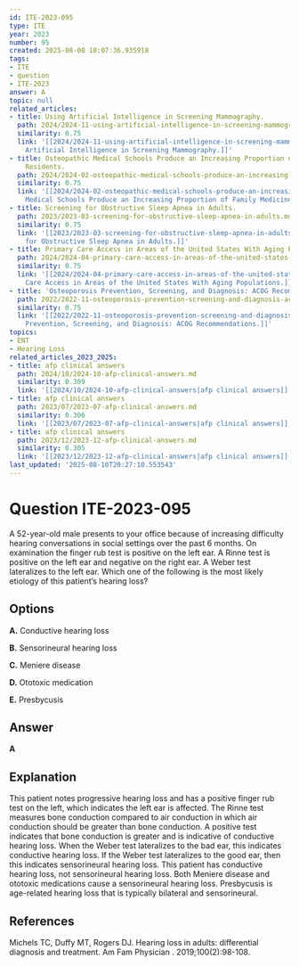 ```yaml
---
id: ITE-2023-095
type: ITE
year: 2023
number: 95
created: 2025-08-08 10:07:36.935918
tags:
- ITE
- question
- ITE-2023
answer: A
topic: null
related_articles:
- title: Using Artificial Intelligence in Screening Mammography.
  path: 2024/2024-11-using-artificial-intelligence-in-screening-mammography.md
  similarity: 0.75
  link: '[[2024/2024-11-using-artificial-intelligence-in-screening-mammography|Using
    Artificial Intelligence in Screening Mammography.]]'
- title: Osteopathic Medical Schools Produce an Increasing Proportion of Family Medicine
    Residents.
  path: 2024/2024-02-osteopathic-medical-schools-produce-an-increasing-proportion.md
  similarity: 0.75
  link: '[[2024/2024-02-osteopathic-medical-schools-produce-an-increasing-proportion|Osteopathic
    Medical Schools Produce an Increasing Proportion of Family Medicine Residents.]]'
- title: Screening for Obstructive Sleep Apnea in Adults.
  path: 2023/2023-03-screening-for-obstructive-sleep-apnea-in-adults.md
  similarity: 0.75
  link: '[[2023/2023-03-screening-for-obstructive-sleep-apnea-in-adults|Screening
    for Obstructive Sleep Apnea in Adults.]]'
- title: Primary Care Access in Areas of the United States With Aging Populations.
  path: 2024/2024-04-primary-care-access-in-areas-of-the-united-states-with-aging.md
  similarity: 0.75
  link: '[[2024/2024-04-primary-care-access-in-areas-of-the-united-states-with-aging|Primary
    Care Access in Areas of the United States With Aging Populations.]]'
- title: 'Osteoporosis Prevention, Screening, and Diagnosis: ACOG Recommendations.'
  path: 2022/2022-11-osteoporosis-prevention-screening-and-diagnosis-acog-recomme.md
  similarity: 0.75
  link: '[[2022/2022-11-osteoporosis-prevention-screening-and-diagnosis-acog-recomme|Osteoporosis
    Prevention, Screening, and Diagnosis: ACOG Recommendations.]]'
topics:
- ENT
- Hearing Loss
related_articles_2023_2025:
- title: afp clinical answers
  path: 2024/10/2024-10-afp-clinical-answers.md
  similarity: 0.309
  link: '[[2024/10/2024-10-afp-clinical-answers|afp clinical answers]]'
- title: afp clinical answers
  path: 2023/07/2023-07-afp-clinical-answers.md
  similarity: 0.306
  link: '[[2023/07/2023-07-afp-clinical-answers|afp clinical answers]]'
- title: afp clinical answers
  path: 2023/12/2023-12-afp-clinical-answers.md
  similarity: 0.305
  link: '[[2023/12/2023-12-afp-clinical-answers|afp clinical answers]]'
last_updated: '2025-08-10T20:27:10.553543'
---
```


# Question ITE-2023-095

A 52-year-old male presents to your office because of increasing difficulty hearing conversations in social settings over the past 6 months. On examination the finger rub test is positive on the left ear. A Rinne test is positive on the left ear and negative on the right ear. A Weber test lateralizes to the left ear. Which one of the following is the most likely etiology of this patient’s hearing loss?

## Options

**A.** Conductive hearing loss

**B.** Sensorineural hearing loss

**C.** Meniere disease

**D.** Ototoxic medication

**E.** Presbycusis

## Answer

**A**

## Explanation

This patient notes progressive hearing loss and has a positive finger rub test on the left, which indicates the left ear is affected. The Rinne test measures bone conduction compared to air conduction in which air conduction should be greater than bone conduction. A positive test indicates that bone conduction is greater and is indicative of conductive hearing loss. When the Weber test lateralizes to the bad ear, this indicates conductive hearing loss. If the Weber test lateralizes to the good ear, then this indicates sensorineural hearing loss. This patient has conductive hearing loss, not sensorineural hearing loss. Both Meniere disease and ototoxic medications cause a sensorineural hearing loss. Presbycusis is age-related hearing loss that is typically bilateral and sensorineural.

## References

Michels TC, Duffy MT, Rogers DJ. Hearing loss in adults: differential diagnosis and treatment. Am Fam Physician . 2019;100(2):98-108.
